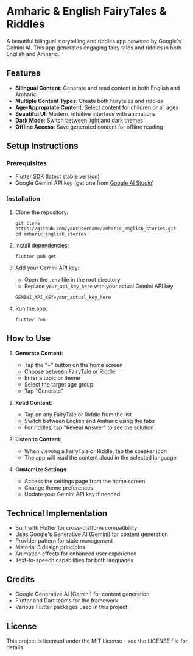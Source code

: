 # Amharic & English FairyTales & Riddles

A beautiful bilingual storytelling and riddles app powered by Google's Gemini AI. This app generates engaging fairy tales and riddles in both English and Amharic.

## Features

- **Bilingual Content**: Generate and read content in both English and Amharic
- **Multiple Content Types**: Create both fairytales and riddles
- **Age-Appropriate Content**: Select content for children or all ages
- **Beautiful UI**: Modern, intuitive interface with animations
- **Dark Mode**: Switch between light and dark themes
- **Offline Access**: Save generated content for offline reading

## Setup Instructions

### Prerequisites

- Flutter SDK (latest stable version)
- Google Gemini API key (get one from [Google AI Studio](https://ai.google.dev/))

### Installation

1. Clone the repository:
   ```
   git clone https://github.com/yourusername/amharic_english_stories.git
   cd amharic_english_stories
   ```

2. Install dependencies:
   ```
   flutter pub get
   ```

3. Add your Gemini API key:
   - Open the `.env` file in the root directory
   - Replace `your_api_key_here` with your actual Gemini API key
   
   ```
   GEMINI_API_KEY=your_actual_key_here
   ```

4. Run the app:
   ```
   flutter run
   ```

## How to Use

1. **Generate Content**:
   - Tap the "+" button on the home screen
   - Choose between FairyTale or Riddle
   - Enter a topic or theme
   - Select the target age group
   - Tap "Generate"

2. **Read Content**:
   - Tap on any FairyTale or Riddle from the list
   - Switch between English and Amharic using the tabs
   - For riddles, tap "Reveal Answer" to see the solution

3. **Listen to Content**:
   - When viewing a FairyTale or Riddle, tap the speaker icon
   - The app will read the content aloud in the selected language

4. **Customize Settings**:
   - Access the settings page from the home screen
   - Change theme preferences
   - Update your Gemini API key if needed

## Technical Implementation

- Built with Flutter for cross-platform compatibility
- Uses Google's Generative AI (Gemini) for content generation
- Provider pattern for state management
- Material 3 design principles
- Animation effects for enhanced user experience
- Text-to-speech capabilities for both languages

## Credits

- Google Generative AI (Gemini) for content generation
- Flutter and Dart teams for the framework
- Various Flutter packages used in this project

## License

This project is licensed under the MIT License - see the LICENSE file for details.
